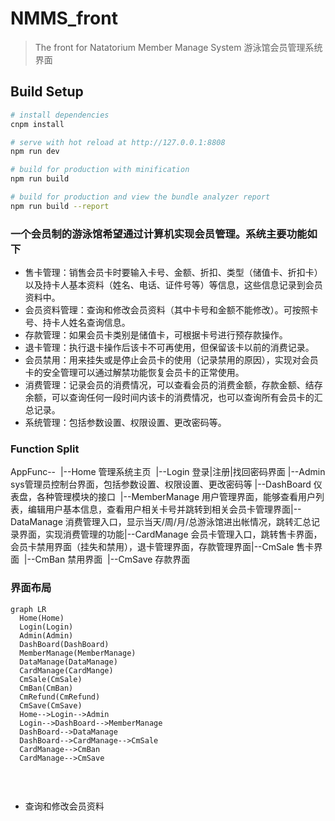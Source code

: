 # NMMS_front

> The front for Natatorium Member Manage System
> 游泳馆会员管理系统界面

## Build Setup

``` bash
# install dependencies
cnpm install

# serve with hot reload at http://127.0.0.1:8808
npm run dev

# build for production with minification
npm run build

# build for production and view the bundle analyzer report
npm run build --report
```

### 一个会员制的游泳馆希望通过计算机实现会员管理。系统主要功能如下

- 售卡管理：销售会员卡时要输入卡号、金额、折扣、类型（储值卡、折扣卡）以及持卡人基本资料（姓名、电话、证件号等）等信息，这些信息记录到会员资料中。
- 会员资料管理：查询和修改会员资料（其中卡号和金额不能修改）。可按照卡号、持卡人姓名查询信息。
- 存款管理：如果会员卡类别是储值卡，可根据卡号进行预存款操作。
- 退卡管理：执行退卡操作后该卡不可再使用，但保留该卡以前的消费记录。
- 会员禁用：用来挂失或是停止会员卡的使用（记录禁用的原因），实现对会员卡的安全管理可以通过解禁功能恢复会员卡的正常使用。
- 消费管理：记录会员的消费情况，可以查看会员的消费金额，存款金额、结存余额，可以查询任何一段时间内该卡的消费情况，也可以查询所有会员卡的汇总记录。
- 系统管理：包括参数设置、权限设置、更改密码等。

### Function Split

AppFunc--
​		|--Home 管理系统主页
​		|--Login 登录|注册|找回密码界面
​		|--Admin sys管理员控制台界面，包括参数设置、权限设置、更改密码等
​		|--DashBoard 仪表盘，各种管理模块的接口
​			|--MemberManage 用户管理界面，能够查看用户列表，编辑用户基本信息，查看用户相关卡号并跳转到相关会员卡管理界面
​			|--DataManage 消费管理入口，显示当天/周/月/总游泳馆进出帐情况，跳转汇总记录界面，实现消费管理的功能
​			|--CardManage 会员卡管理入口，跳转售卡界面，会员卡禁用界面（挂失和禁用），退卡管理界面，存款管理界面
​				|--CmSale 售卡界面
​				|--CmBan 禁用界面
​				|--CmSave 存款界面

### 界面布局

```mermaid
graph LR
  Home(Home)
  Login(Login)
  Admin(Admin)
  DashBoard(DashBoard)
  MemberManage(MemberManage)
  DataManage(DataManage)
  CardManage(CardMange)
  CmSale(CmSale)
  CmBan(CmBan)
  CmRefund(CmRefund)
  CmSave(CmSave)
  Home-->Login-->Admin
  Login-->DashBoard-->MemberManage
  DashBoard-->DataManage
  DashBoard-->CardManage-->CmSale
  CardManage-->CmBan
  CardManage-->CmSave
  
```
​                                    


- 查询和修改会员资料